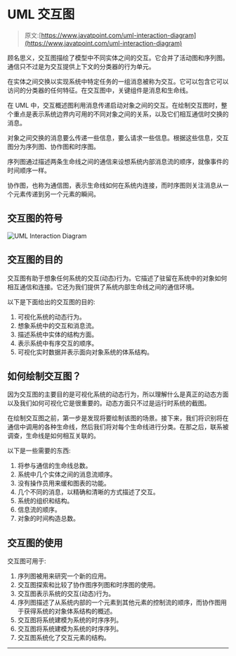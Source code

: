 # UML 交互图

> 原文:[https://www.javatpoint.com/uml-interaction-diagram](https://www.javatpoint.com/uml-interaction-diagram)

顾名思义，交互图描绘了模型中不同实体之间的交互。它合并了活动图和序列图。通信只不过是为交互提供上下文的分类器的行为单元。

在实体之间交换以实现系统中特定任务的一组消息被称为交互。它可以包含它可以访问的分类器的任何特征。在交互图中，关键组件是消息和生命线。

在 UML 中，交互概述图利用消息传递启动对象之间的交互。在绘制交互图时，整个重点是表示系统边界内可用的不同对象之间的关系，以及它们相互通信时交换的消息。

对象之间交换的消息要么传递一些信息，要么请求一些信息。根据这些信息，交互图分为序列图、协作图和时序图。

序列图通过描述两条生命线之间的通信来设想系统内部消息流的顺序，就像事件的时间顺序一样。

协作图，也称为通信图，表示生命线如何在系统内连接，而时序图则关注消息从一个元素传递到另一个元素的瞬间。

## 交互图的符号

![UML Interaction Diagram](../Images/3ec44a2992979967b9cf774d548a41c2.png)

## 交互图的目的

交互图有助于想象任何系统的交互(动态)行为。它描述了驻留在系统中的对象如何相互通信和连接。它还为我们提供了系统内部生命线之间的通信环境。

以下是下面给出的交互图的目的:

1.  可视化系统的动态行为。
2.  想象系统中的交互和消息流。
3.  描述系统中实体的结构方面。
4.  表示系统中有序交互的顺序。
5.  可视化实时数据并表示面向对象系统的体系结构。

## 如何绘制交互图？

因为交互图的主要目的是可视化系统的动态行为，所以理解什么是真正的动态方面以及我们如何可视化它是很重要的。动态方面只不过是运行时系统的截图。

在绘制交互图之前，第一步是发现将要绘制该图的场景。接下来，我们将识别将在通信中调用的各种生命线，然后我们将对每个生命线进行分类。在那之后，联系被调查，生命线是如何相互关联的。

以下是一些需要的东西:

1.  将参与通信的生命线总数。
2.  系统中几个实体之间的消息流顺序。
3.  没有操作员用来缓和图表的功能。
4.  几个不同的消息，以精确和清晰的方式描述了交互。
5.  系统的组织和结构。
6.  信息流的顺序。
7.  对象的时间构造总数。

## 交互图的使用

交互图可用于:

1.  序列图被用来研究一个新的应用。
2.  交互图探索和比较了协作图序列图和时序图的使用。
3.  交互图表示系统的交互(动态)行为。
4.  序列图描述了从系统内部的一个元素到其他元素的控制流的顺序，而协作图用于获得系统的对象体系结构的概述。
5.  交互图将系统建模为系统的时序序列。
6.  交互图将系统建模为系统的时序序列。
7.  交互图系统化了交互元素的结构。

* * *